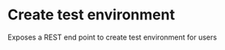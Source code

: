Create test environment
=======================

Exposes a REST end point to create test environment for users